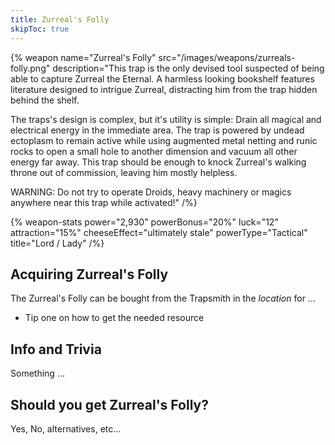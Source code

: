 ```yaml
---
title: Zurreal's Folly
skipToc: true
---
```


{% weapon
 name="Zurreal's Folly"
 src="/images/weapons/zurreals-folly.png"
 description="This trap is the only devised tool suspected of being able to capture Zurreal the Eternal. A harmless looking bookshelf features literature designed to intrigue Zurreal, distracting him from the trap hidden behind the shelf.

The traps's design is complex, but it's utility is simple: Drain all magical and electrical energy in the immediate area. The trap is powered by undead ectoplasm to remain active while using augmented metal netting and runic rocks to open a small hole to another dimension and vacuum all other energy far away. This trap should be enough to knock Zurreal's walking throne out of commission, leaving him mostly helpless.

WARNING: Do not try to operate Droids, heavy machinery or magics anywhere near this trap while activated!"
/%}

{% weapon-stats
 power="2,930"
 powerBonus="20%"
 luck="12"
 attraction="15%"
 cheeseEffect="ultimately stale"
 powerType="Tactical"
 title="Lord / Lady"
/%}

## Acquiring Zurreal's Folly

The Zurreal's Folly can be bought from the Trapsmith in the *location* for ...

- Tip one on how to get the needed resource

## Info and Trivia

Something ...

## Should you get Zurreal's Folly?

Yes, No, alternatives, etc...
